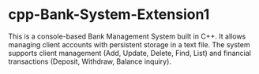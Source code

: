 # cpp-Bank-System-Extension1
This is a console-based Bank Management System built in C++. It allows managing client accounts with persistent storage in a text file. The system supports client management (Add, Update, Delete, Find, List) and financial transactions (Deposit, Withdraw, Balance inquiry).
